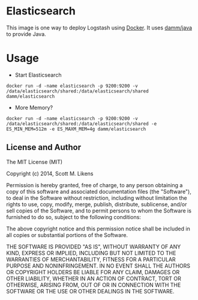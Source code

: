 Elasticsearch
=========

This image is one way to deploy Logstash using [Docker][docker].  It uses [damm/java][dammjava] to provide Java.

Usage
======

+ Start Elasticsearch

```shell
docker run -d -name elasticsearch -p 9200:9200 -v /data/elasticsearch/shared:/data/elasticsearch/shared damm/elasticsearch
```

+ More Memory?

```shell
docker run -d -name elasticsearch -p 9200:9200 -v /data/elasticsearch/shared:/data/elasticsearch/shared -e ES_MIN_MEM=512m -e ES_MAXM_MEM=4g damm/elasticsearch
```


[docker]: http://www.docker.io
[dammjava]: http://github.com/damm/docker-java
[dammelasticsearch]: http://github.com/damm/docker-elasticsearch
[dammredis]: http://github.com/damm/damm-redis

License and Author
-------------------

The MIT License (MIT)

Copyright (c) 2014, Scott M. Likens

Permission is hereby granted, free of charge, to any person obtaining a copy
of this software and associated documentation files (the "Software"), to deal
in the Software without restriction, including without limitation the rights
to use, copy, modify, merge, publish, distribute, sublicense, and/or sell
copies of the Software, and to permit persons to whom the Software is
furnished to do so, subject to the following conditions:

The above copyright notice and this permission notice shall be included in
all copies or substantial portions of the Software.

THE SOFTWARE IS PROVIDED "AS IS", WITHOUT WARRANTY OF ANY KIND, EXPRESS OR
IMPLIED, INCLUDING BUT NOT LIMITED TO THE WARRANTIES OF MERCHANTABILITY,
FITNESS FOR A PARTICULAR PURPOSE AND NONINFRINGEMENT. IN NO EVENT SHALL THE
AUTHORS OR COPYRIGHT HOLDERS BE LIABLE FOR ANY CLAIM, DAMAGES OR OTHER
LIABILITY, WHETHER IN AN ACTION OF CONTRACT, TORT OR OTHERWISE, ARISING FROM,
OUT OF OR IN CONNECTION WITH THE SOFTWARE OR THE USE OR OTHER DEALINGS IN
THE SOFTWARE.
